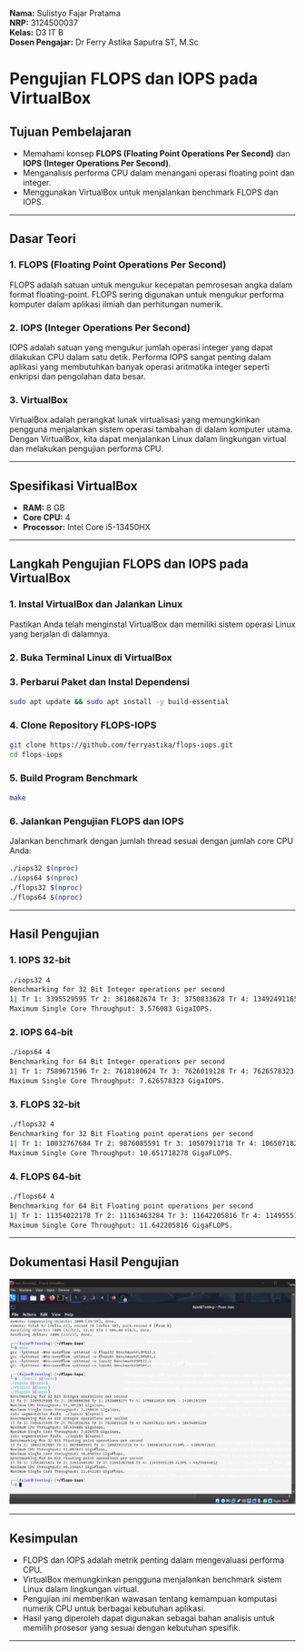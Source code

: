 **Nama:** Sulistyo Fajar Pratama  
**NRP:** 3124500037  
**Kelas:** D3 IT B    
**Dosen Pengajar:** Dr Ferry Astika Saputra ST, M.Sc

# Pengujian FLOPS dan IOPS pada VirtualBox

## Tujuan Pembelajaran
- Memahami konsep **FLOPS (Floating Point Operations Per Second)** dan **IOPS (Integer Operations Per Second)**.
- Menganalisis performa CPU dalam menangani operasi floating point dan integer.
- Menggunakan VirtualBox untuk menjalankan benchmark FLOPS dan IOPS.

---

## Dasar Teori
### 1. **FLOPS (Floating Point Operations Per Second)**
FLOPS adalah satuan untuk mengukur kecepatan pemrosesan angka dalam format floating-point. FLOPS sering digunakan untuk mengukur performa komputer dalam aplikasi ilmiah dan perhitungan numerik.

### 2. **IOPS (Integer Operations Per Second)**
IOPS adalah satuan yang mengukur jumlah operasi integer yang dapat dilakukan CPU dalam satu detik. Performa IOPS sangat penting dalam aplikasi yang membutuhkan banyak operasi aritmatika integer seperti enkripsi dan pengolahan data besar.

### 3. **VirtualBox**
VirtualBox adalah perangkat lunak virtualisasi yang memungkinkan pengguna menjalankan sistem operasi tambahan di dalam komputer utama. Dengan VirtualBox, kita dapat menjalankan Linux dalam lingkungan virtual dan melakukan pengujian performa CPU.

---

## Spesifikasi VirtualBox
- **RAM:** 8 GB
- **Core CPU:** 4
- **Processor:** Intel Core i5-13450HX

---

## Langkah Pengujian FLOPS dan IOPS pada VirtualBox

### **1. Instal VirtualBox dan Jalankan Linux**
Pastikan Anda telah menginstal VirtualBox dan memiliki sistem operasi Linux yang berjalan di dalamnya.

### **2. Buka Terminal Linux di VirtualBox**

### **3. Perbarui Paket dan Instal Dependensi**
```bash
sudo apt update && sudo apt install -y build-essential
```

### **4. Clone Repository FLOPS-IOPS**
```bash
git clone https://github.com/ferryastika/flops-iops.git
cd flops-iops
```

### **5. Build Program Benchmark**
```bash
make
```

### **6. Jalankan Pengujian FLOPS dan IOPS**
Jalankan benchmark dengan jumlah thread sesuai dengan jumlah core CPU Anda:
```bash
./iops32 $(nproc)
./iops64 $(nproc)
./flops32 $(nproc)
./flops64 $(nproc)
```

---

## Hasil Pengujian
### **1. IOPS 32-bit**
```bash
./iops32 4
Benchmarking for 32 Bit Integer operations per second
1| Tr 1: 3395529595 Tr 2: 3618682674 Tr 3: 3750833628 Tr 4: 13492491165 IOPS = 14.304291 GigaIOPS
Maximum Single Core Throughput: 3.576083 GigaIOPS.
```

### **2. IOPS 64-bit**
```bash
./iops64 4
Benchmarking for 64 Bit Integer operations per second
1| Tr 1: 7589671596 Tr 2: 7618180624 Tr 3: 7626019128 Tr 4: 7626578323 IOPS = 30.454085220 GigaIOPS
Maximum Single Core Throughput: 7.626578323 GigaIOPS.
```

### **3. FLOPS 32-bit**
```bash
./flops32 4
Benchmarking for 32 Bit Floating point operations per second
1| Tr 1: 10032767684 Tr 2: 9876085591 Tr 3: 10507911718 Tr 4: 10650718278 FLOPS = 41.0667672821 GigaFLOPS
Maximum Single Core Throughput: 10.651718278 GigaFLOPS.
```

### **4. FLOPS 64-bit**
```bash
./flops64 4
Benchmarking for 64 Bit Floating point operations per second
1| Tr 1: 11354022178 Tr 2: 11163463284 Tr 3: 11642205816 Tr 4: 1149555198 FLOPS = 46.296444812 GigaFLOPS
Maximum Single Core Throughput: 11.642205816 GigaFLOPS.
```

---

## Dokumentasi Hasil Pengujian
![Screenshot Hasil Pengujian](screenshot.png)

---

## Kesimpulan
- FLOPS dan IOPS adalah metrik penting dalam mengevaluasi performa CPU.
- VirtualBox memungkinkan pengguna menjalankan benchmark sistem Linux dalam lingkungan virtual.
- Pengujian ini memberikan wawasan tentang kemampuan komputasi numerik CPU untuk berbagai kebutuhan aplikasi.
- Hasil yang diperoleh dapat digunakan sebagai bahan analisis untuk memilih prosesor yang sesuai dengan kebutuhan spesifik.

---

